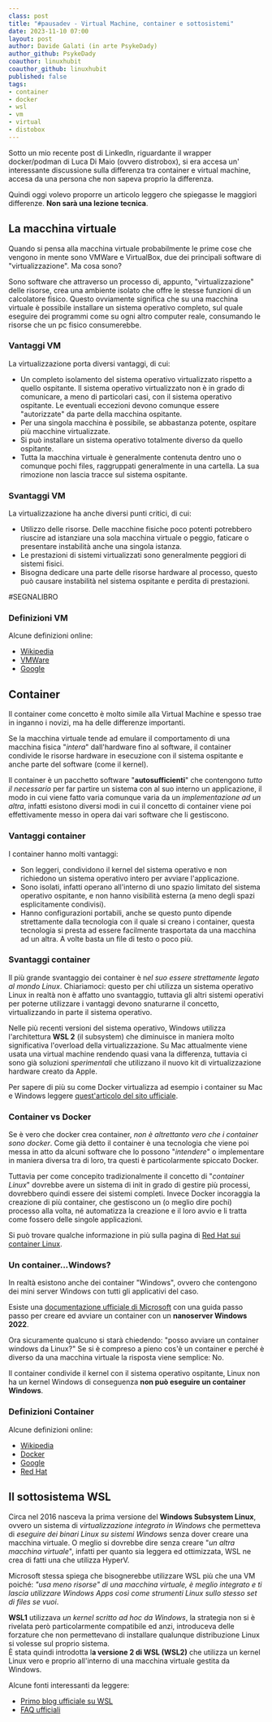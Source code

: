 ```yaml
---
class: post
title: "#pausadev - Virtual Machine, container e sottosistemi"
date: 2023-11-10 07:00
layout: post
author: Davide Galati (in arte PsykeDady)
author_github: PsykeDady
coauthor: linuxhubit
coauthor_github: linuxhubit
published: false
tags:
- container
- docker
- wsl
- vm
- virtual
- distobox
---
```


Sotto un mio recente post di LinkedIn, riguardante il wrapper docker/podman di Luca Di Maio (ovvero distrobox), si era accesa un' interessante discussione sulla differenza tra container e virtual machine, accesa da una persona che non sapeva proprio la differenza.

Quindi oggi volevo proporre un articolo leggero che spiegasse le maggiori differenze. **Non sarà una lezione tecnica**.

## La macchina virtuale

Quando si pensa alla macchina virtuale probabilmente le prime cose che vengono in mente sono VMWare e VirtualBox, due dei principali software di "virtualizzazione". Ma cosa sono?

Sono software che attraverso un processo di, appunto, "virtualizzazione" delle risorse, crea una ambiente isolato che offre le stesse funzioni di un calcolatore fisico.
Questo ovviamente significa che su una macchina virtuale è possibile installare un sistema operativo completo, sul quale eseguire dei programmi come su ogni altro computer reale, consumando le risorse che un pc fisico consumerebbe.

### Vantaggi VM

La virtualizzazione porta diversi vantaggi, di cui:

- Un completo isolamento del sistema operativo virtualizzato rispetto a quello ospitante. Il sistema operativo virtualizzato non è in grado di comunicare, a meno di particolari casi, con il sistema operativo ospitante. Le eventuali eccezioni devono comunque essere "autorizzate" da parte della macchina ospitante.
- Per una singola macchina è possibile, se abbastanza potente, ospitare più macchine virtualizzate.
- Si può installare un sistema operativo totalmente diverso da quello ospitante.
- Tutta la macchina virtuale è generalmente contenuta dentro uno o comunque pochi files, raggruppati generalmente in una cartella. La sua rimozione non lascia tracce sul sistema ospitante.

### Svantaggi VM

La virtualizzazione ha anche diversi punti critici, di cui:

- Utilizzo delle risorse. Delle macchine fisiche poco potenti potrebbero riuscire ad istanziare una sola macchina virtuale o peggio, faticare o presentare instabilità anche una singola istanza.
- Le prestazioni di sistemi virtualizzati sono generalmente peggiori di sistemi fisici.
- Bisogna dedicare una parte delle risorse hardware al processo, questo può causare instabilità nel sistema ospitante e perdita di prestazioni.

#SEGNALIBRO

### Definizioni VM

Alcune definizioni online:

- [Wikipedia](https://it.wikipedia.org/wiki/Macchina_virtuale) 
- [VMWare](https://www.vmware.com/it/topics/glossary/content/virtual-machine.html)
- [Google](https://cloud.google.com/learn/what-is-a-virtual-machine?hl=it)

## Container

Il container come concetto è molto simile alla Virtual Machine e spesso trae in inganno i novizi, ma ha delle differenze importanti.

Se la macchina virtuale tende ad emulare il comportamento di una macchina fisica "*intera*" dall'hardware fino al software, il container condivide le risorse hardware in esecuzione con il sistema ospitante e anche parte del software (come il kernel).

Il container è un pacchetto software "**autosufficienti**" che contengono *tutto il necessario* per far partire un sistema con al suo interno un applicazione, il modo in cui viene fatto varia comunque varia da un *implementazione ad un altra*, infatti esistono diversi modi in cui il concetto di container viene poi effettivamente messo in opera dai vari software che li gestiscono.

### Vantaggi container

I container hanno molti vantaggi:

- Son leggeri, condividono il kernel del sistema operativo e non richiedono un sistema operativo intero per avviare l'applicazione.
- Sono isolati, infatti operano all'interno di uno spazio limitato del sistema operativo ospitante, e non hanno visibilità esterna (a meno degli spazi esplicitamente condivisi).
- Hanno configurazioni portabili, anche se questo punto dipende strettamente dalla tecnologia con il quale si creano i container, questa tecnologia si presta ad essere facilmente trasportata da una macchina ad un altra. A volte basta un file di testo o poco più.

### Svantaggi container

Il più grande svantaggio dei container è n*el suo essere strettamente legato al mondo Linux*. Chiariamoci: questo per chi utilizza un sistema operativo Linux in realtà non è affatto uno svantaggio, tuttavia gli altri sistemi operativi per poterne utilizzare i vantaggi devono snaturarne il concetto, virtualizzando in parte il sistema operativo.

Nelle più recenti versioni del sistema operativo, Windows utilizza l'architettura **WSL 2** (il subsystem) che diminuisce in maniera molto significativa l'overload della virtualizzazione. Su Mac attualmente viene usata una virtual machine rendendo quasi vana la differenza, tuttavia ci sono già soluzioni *sperimentali* che utilizzano il nuovo kit di virtualizzazione hardware creato da Apple.

Per sapere di più su come Docker virtualizza ad esempio i container su Mac e Windows leggere [quest'articolo del sito ufficiale](https://www.docker.com/blog/the-magic-behind-the-scenes-of-docker-desktop/).

### Container vs Docker

Se è vero che docker crea container, *non è altrettanto vero che i container sono docker*. Come già detto il container è una tecnologia che viene poi messa in atto da alcuni software che lo possono "*intendere*" o implementare in maniera diversa tra di loro, tra questi è particolarmente spiccato Docker.

Tuttavia per come concepito tradizionalmente il concetto di "*container Linux*" dovrebbe avere un sistema di init in grado di gestire più processi, dovrebbero quindi essere dei sistemi completi. Invece Docker incoraggia la creazione di più container, che gestiscono un (o meglio dire pochi) processo alla volta, né automatizza la creazione e il loro avvio e li tratta come fossero delle singole applicazioni.

Si può trovare qualche informazione in più sulla pagina di [Red Hat sui container Linux](https://www.redhat.com/en/topics/containers#container-vs-docker).

### Un container...Windows?

In realtà esistono anche dei container "Windows", ovvero che contengono dei mini server Windows con tutti gli applicativi del caso.

Esiste una [documentazione ufficiale di Microsoft](https://learn.microsoft.com/it-it/virtualization/windowscontainers/quick-start/run-your-first-container) con una guida passo passo per creare ed avviare un container con un **nanoserver Windows 2022**.

Ora sicuramente qualcuno si starà chiedendo: "posso avviare un container windows da Linux?"
Se si è compreso a pieno cos'è un container e perché è diverso da una macchina virtuale la risposta viene semplice: No.

Il container condivide il kernel con il sistema operativo ospitante, Linux non ha un kernel Windows di conseguenza **non può eseguire un container Windows**.

### Definizioni Container

Alcune definizioni online:

- [Wikipedia](https://en.wikipedia.org/wiki/Containerization_(computing)) 
- [Docker](https://www.docker.com/resources/what-container/)
- [Google](https://cloud.google.com/learn/what-are-containers?hl=it)
- [Red Hat](https://www.redhat.com/en/topics/containers)

## Il sottosistema WSL

Circa nel 2016 nasceva la prima versione del **Windows Subsystem Linux**, ovvero un sistema di *virtualizzazione integrato in Windows* che permetteva di *eseguire dei binari Linux su sistemi Windows* senza dover creare una macchina virtuale. O meglio si dovrebbe dire senza creare "*un altra macchina virtuale*", infatti per quanto sia leggera ed ottimizzata, WSL ne crea di fatti una che utilizza HyperV.

Microsoft stessa spiega che bisognerebbe utilizzare WSL più che una VM poiché: *"usa meno risorse" di una macchina virtuale, è meglio integrato e ti lascia utilizzare Windows Apps così come strumenti Linux sullo stesso set di files se vuoi*.

**WSL1** utilizzava *un kernel scritto ad hoc da Windows*, la strategia non si è rivelata però particolarmente compatibile ed anzi, introduceva delle forzature che non permettevano di installare qualunque distribuzione Linux si volesse sul proprio sistema.  
È stata quindi introdotta l**a versione 2 di WSL (WSL2)** che utilizza un kernel Linux vero e proprio all'interno di una macchina virtuale gestita da Windows.

Alcune fonti interessanti da leggere:

- [Primo blog ufficiale su WSL](https://blogs.windows.com/windowsdeveloper/2016/03/30/run-bash-on-ubuntu-on-windows/)
- [FAQ ufficiali](https://learn.microsoft.com/en-us/windows/wsl/faq)
